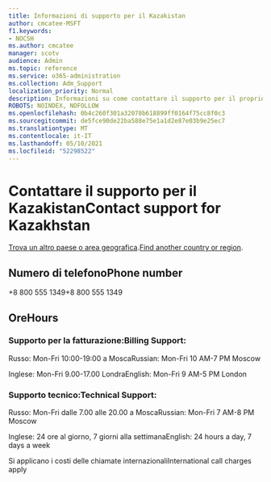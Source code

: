 ```yaml
---
title: Informazioni di supporto per il Kazakistan
author: cmcatee-MSFT
f1.keywords:
- NOCSH
ms.author: cmcatee
manager: scotv
audience: Admin
ms.topic: reference
ms.service: o365-administration
ms.collection: Adm_Support
localization_priority: Normal
description: Informazioni su come contattare il supporto per il proprio paese o area geografica.
ROBOTS: NOINDEX, NOFOLLOW
ms.openlocfilehash: 0b4c260f301a32078b618899ff0164f75cc8f0c3
ms.sourcegitcommit: de5fce90de22ba588e75e1a1d2e87e03b9e25ec7
ms.translationtype: MT
ms.contentlocale: it-IT
ms.lasthandoff: 05/10/2021
ms.locfileid: "52298522"
---
```

# <a name="contact-support-for-kazakhstan"></a><span data-ttu-id="32339-103">Contattare il supporto per il Kazakistan</span><span class="sxs-lookup"><span data-stu-id="32339-103">Contact support for Kazakhstan</span></span>

<span data-ttu-id="32339-104">[Trova un altro paese o area geografica](../../business-video/get-help-support.md).</span><span class="sxs-lookup"><span data-stu-id="32339-104">[Find another country or region](../../business-video/get-help-support.md).</span></span>

## <a name="phone-number"></a><span data-ttu-id="32339-105">Numero di telefono</span><span class="sxs-lookup"><span data-stu-id="32339-105">Phone number</span></span>
<span data-ttu-id="32339-106">+8 800 555 1349</span><span class="sxs-lookup"><span data-stu-id="32339-106">+8 800 555 1349</span></span>

## <a name="hours"></a><span data-ttu-id="32339-107">Ore</span><span class="sxs-lookup"><span data-stu-id="32339-107">Hours</span></span>
### <a name="billing-support"></a><span data-ttu-id="32339-108">Supporto per la fatturazione:</span><span class="sxs-lookup"><span data-stu-id="32339-108">Billing Support:</span></span>

<span data-ttu-id="32339-109">Russo: Mon-Fri 10:00-19:00 a Mosca</span><span class="sxs-lookup"><span data-stu-id="32339-109">Russian: Mon-Fri 10 AM-7 PM Moscow</span></span>

<span data-ttu-id="32339-110">Inglese: Mon-Fri 9.00-17.00 Londra</span><span class="sxs-lookup"><span data-stu-id="32339-110">English: Mon-Fri 9 AM-5 PM London</span></span>

### <a name="technical-support"></a><span data-ttu-id="32339-111">Supporto tecnico:</span><span class="sxs-lookup"><span data-stu-id="32339-111">Technical Support:</span></span>

<span data-ttu-id="32339-112">Russo: Mon-Fri dalle 7.00 alle 20.00 a Mosca</span><span class="sxs-lookup"><span data-stu-id="32339-112">Russian: Mon-Fri 7 AM-8 PM Moscow</span></span>

<span data-ttu-id="32339-113">Inglese: 24 ore al giorno, 7 giorni alla settimana</span><span class="sxs-lookup"><span data-stu-id="32339-113">English: 24 hours a day, 7 days a week</span></span>

<span data-ttu-id="32339-114">Si applicano i costi delle chiamate internazionali</span><span class="sxs-lookup"><span data-stu-id="32339-114">International call charges apply</span></span>

